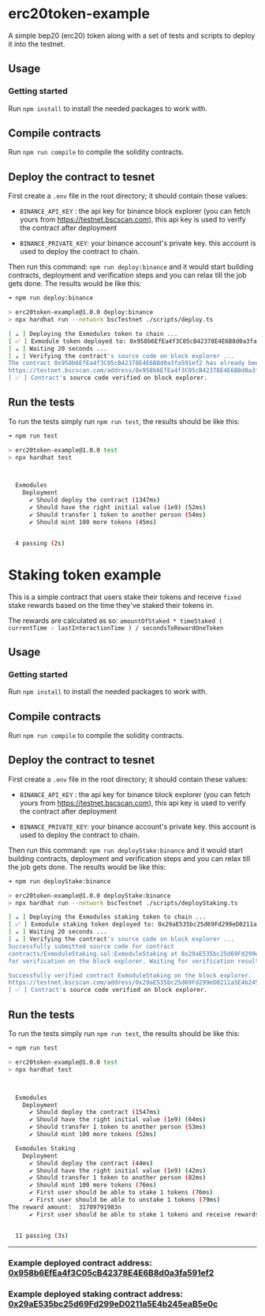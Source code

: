 # erc20token-example
A simple bep20 (erc20) token along with a set of tests and scripts to deploy it into the testnet.

## Usage

### Getting started

Run `npm install` to install the needed packages to work with.

## Compile contracts

Run `npm run compile` to compile the solidity contracts.

## Deploy the contract to tesnet

First create a `.env` file in the root directory; it should contain these values:

  - `BINANCE_API_KEY` : the api key for binance block explorer (you can fetch yours from https://testnet.bscscan.com), this api key is used to verify the contract after deployment
  
  - `BINANCE_PRIVATE_KEY`: your binance account's private key. this account is used to deploy the contract to chain.

Then run this command: `npm run deploy:binance` and it would start building contracts, deployment and verification steps and you can relax till the job gets done. The results would be like this:

```bash
➜ npm run deploy:binance

> erc20token-example@1.0.0 deploy:binance
> npx hardhat run --network bscTestnet ./scripts/deploy.ts

[ ☕️ ] Deploying the Exmodules token to chain ...
[ ✅ ] Exmodule token deployed to: 0x958b6EfEa4f3C05cB42378E4E6B8d0a3fa591ef2 with initial supply: 1000000000
[ ☕️ ] Waiting 20 seconds ...
[ ☕️ ] Verifying the contract's source code on block explorer ...
The contract 0x958b6EfEa4f3C05cB42378E4E6B8d0a3fa591ef2 has already been verified.
https://testnet.bscscan.com/address/0x958b6EfEa4f3C05cB42378E4E6B8d0a3fa591ef2#code
[ ✅ ] Contract's source code verified on block explorer.
```

## Run the tests

To run the tests simply run `npm run test`, the results should be like this:

```bash
➜ npm run test

> erc20token-example@1.0.0 test
> npx hardhat test



  Exmodules
    Deployment
      ✔ Should deploy the contract (1347ms)
      ✔ Should have the right initial value (1e9) (52ms)
      ✔ Should transfer 1 token to another person (54ms)
      ✔ Should mint 100 more tokens (45ms)


  4 passing (2s)
```


# Staking token example

This is a simple contract that users stake their tokens and receive `fixed` stake rewards based on the time they've staked their tokens in.

The rewards are calculated as so: `amountOfStaked * timeStaked ( currentTime - lastInteractionTime ) / secondsToRewardOneToken`

## Usage

### Getting started

Run `npm install` to install the needed packages to work with.

## Compile contracts

Run `npm run compile` to compile the solidity contracts.

## Deploy the contract to tesnet

First create a `.env` file in the root directory; it should contain these values:

  - `BINANCE_API_KEY` : the api key for binance block explorer (you can fetch yours from https://testnet.bscscan.com), this api key is used to verify the contract after deployment
  
  - `BINANCE_PRIVATE_KEY`: your binance account's private key. this account is used to deploy the contract to chain.

Then run this command: `npm run deployStake:binance` and it would start building contracts, deployment and verification steps and you can relax till the job gets done. The results would be like this:

```bash
➜ npm run deployStake:binance

> erc20token-example@1.0.0 deployStake:binance
> npx hardhat run --network bscTestnet ./scripts/deployStaking.ts

[ ☕️ ] Deploying the Exmodules staking token to chain ...
[ ✅ ] Exmodule staking token deployed to: 0x29aE535bc25d69Fd299eD0211a5E4b245eaB5e0c with initial supply: 1000000000
[ ☕️ ] Waiting 20 seconds ...
[ ☕️ ] Verifying the contract's source code on block explorer ...
Successfully submitted source code for contract
contracts/ExmoduleStaking.sol:ExmoduleStaking at 0x29aE535bc25d69Fd299eD0211a5E4b245eaB5e0c
for verification on the block explorer. Waiting for verification result...

Successfully verified contract ExmoduleStaking on the block explorer.
https://testnet.bscscan.com/address/0x29aE535bc25d69Fd299eD0211a5E4b245eaB5e0c#code
[ ✅ ] Contract's source code verified on block explorer.
```

## Run the tests

To run the tests simply run `npm run test`, the results should be like this:

```bash
➜ npm run test 

> erc20token-example@1.0.0 test
> npx hardhat test



  Exmodules
    Deployment
      ✔ Should deploy the contract (1547ms)
      ✔ Should have the right initial value (1e9) (64ms)
      ✔ Should transfer 1 token to another person (53ms)
      ✔ Should mint 100 more tokens (52ms)

  Exmodules Staking
    Deployment
      ✔ Should deploy the contract (44ms)
      ✔ Should have the right initial value (1e9) (42ms)
      ✔ Should transfer 1 token to another person (82ms)
      ✔ Should mint 100 more tokens (76ms)
      ✔ First user should be able to stake 1 tokens (76ms)
      ✔ First user should be able to unstake 1 tokens (79ms)
The reward amount:  31709791983n
      ✔ First user should be able to stake 1 tokens and receive rewards after 1 seconds (1080ms)


  11 passing (3s)
```

---

### Example deployed contract address: [0x958b6EfEa4f3C05cB42378E4E6B8d0a3fa591ef2](https://testnet.bscscan.com/address/0x958b6EfEa4f3C05cB42378E4E6B8d0a3fa591ef2)
### Example deployed staking contract address: [0x29aE535bc25d69Fd299eD0211a5E4b245eaB5e0c](https://testnet.bscscan.com/address/0x29aE535bc25d69Fd299eD0211a5E4b245eaB5e0c)

